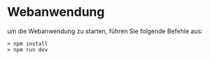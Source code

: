 # Webanwendung

um die Webanwendung zu starten, führen Sie folgende Befehle aus:

```console
> npm install
> npm run dev
```
